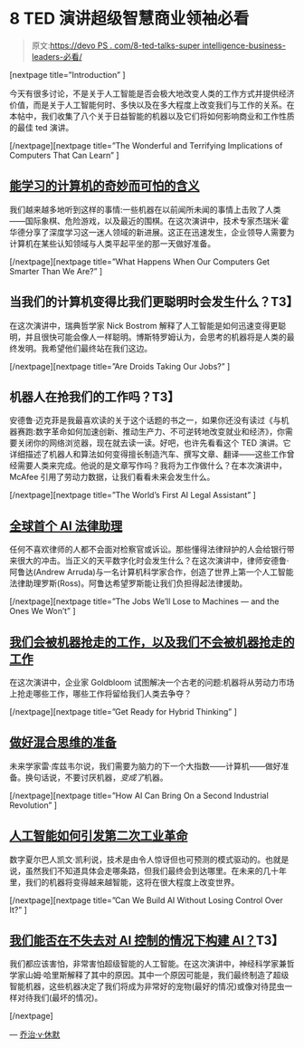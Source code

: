 # 8 TED 演讲超级智慧商业领袖必看

> 原文:[https://devo PS . com/8-ted-talks-super intelligence-business-leaders-必看/](https://devops.com/8-ted-talks-superintelligence-business-leaders-must-see/)

[nextpage title=”Introduction” ]

今天有很多讨论，不是关于人工智能是否会极大地改变人类的工作方式并提供经济价值，而是关于人工智能何时、多快以及在多大程度上改变我们与工作的关系。在本帖中，我们收集了八个关于日益智能的机器以及它们将如何影响商业和工作性质的最佳 ted 演讲。

[/nextpage][nextpage title=”The Wonderful and Terrifying Implications of Computers That Can Learn” ]

## **[能学习的计算机的奇妙而可怕的含义](https://www.ted.com/talks/jeremy_howard_the_wonderful_and_terrifying_implications_of_computers_that_can_learn)**

我们越来越多地听到这样的事情:一些机器在以前闻所未闻的事情上击败了人类——国际象棋、危险游戏，以及最近的围棋。在这次演讲中，技术专家杰瑞米·霍华德分享了深度学习这一迷人领域的新进展。这正在迅速发生，企业领导人需要为计算机在某些认知领域与人类平起平坐的那一天做好准备。

[/nextpage][nextpage title=”What Happens When Our Computers Get Smarter Than We Are?” ]

## 当我们的计算机变得比我们更聪明时会发生什么？T3】

在这次演讲中，瑞典哲学家 Nick Bostrom 解释了人工智能是如何迅速变得更聪明，并且很快可能会像人一样聪明。博斯特罗姆认为，会思考的机器将是人类的最终发明。我希望他们最终站在我们这边。

[/nextpage][nextpage title=”Are Droids Taking Our Jobs?” ]

## 机器人在抢我们的工作吗？T3】

安德鲁·迈克菲是我最喜欢读的关于这个话题的书之一，如果你还没有读过《与机器赛跑:数字革命如何加速创新、推动生产力、不可逆转地改变就业和经济》，你需要关闭你的网络浏览器，现在就去读一读。好吧，也许先看看这个 TED 演讲。它详细描述了机器人和算法如何变得擅长制造汽车、撰写文章、翻译——这些工作曾经需要人类来完成。他说的是文章写作吗？我将为工作做什么？在本次演讲中，McAfee 引用了劳动力数据，让我们看看未来会发生什么。

[/nextpage][nextpage title=”The World’s First AI Legal Assistant” ]

## **[全球首个 AI 法律助理](https://www.ted.com/watch/ted-institute/ted-ibm/the-world-s-first-ai-legal-assistant)**

任何不喜欢律师的人都不会面对检察官或诉讼。那些懂得法律辩护的人会给银行带来很大的冲击。当正义的天平数字化时会发生什么？在这次演讲中，律师安德鲁·阿鲁达(Andrew Arruda)与一名计算机科学家合作，创造了世界上第一个人工智能法律助理罗斯(Ross)。阿鲁达希望罗斯能让我们负担得起法律援助。

[/nextpage][nextpage title=”The Jobs We’ll Lose to Machines — and the Ones We Won’t” ]

## **[我们会被机器抢走的工作，以及我们不会被机器抢走的工作](https://www.ted.com/talks/anthony_goldbloom_the_jobs_we_ll_lose_to_machines_and_the_ones_we_won_t)**

在这次演讲中，企业家 Goldbloom 试图解决一个古老的问题:机器将从劳动力市场上抢走哪些工作，哪些工作将留给我们人类去争夺？

[/nextpage][nextpage title=”Get Ready for Hybrid Thinking” ]

## [**做好混合思维的准备**](https://www.ted.com/talks/ray_kurzweil_get_ready_for_hybrid_thinking)

未来学家雷·库兹韦尔说，我们需要为脑力的下一个大指数——计算机——做好准备。换句话说，不要讨厌机器，*变成了*机器。

[/nextpage][nextpage title=”How AI Can Bring On a Second Industrial Revolution” ]

## **[人工智能如何引发第二次工业革命](https://www.ted.com/talks/kevin_kelly_how_ai_can_bring_on_a_second_industrial_revolution)**

数字夏尔巴人凯文·凯利说，技术是由令人惊讶但也可预测的模式驱动的。也就是说，虽然我们不知道具体会走哪条路，但我们最终会到达哪里。在未来的几十年里，我们的机器将变得越来越智能，这将在很大程度上改变世界。

[/nextpage][nextpage title=”Can We Build AI Without Losing Control Over It?” ]

## **[我们能否在不失去对 AI 控制的情况下构建 AI？](https://www.ted.com/talks/sam_harris_can_we_build_ai_without_losing_control_over_it)T3】**

我们都应该害怕，非常害怕超级智能的人工智能。在这次演讲中，神经科学家兼哲学家山姆·哈里斯解释了其中的原因。其中一个原因可能是，我们最终制造了超级智能机器，这些机器决定了我们将成为非常好的宠物(最好的情况)或像对待昆虫一样对待我们(最坏的情况)。

[/nextpage]

— [乔治·v·休默](https://devops.com/author/george-hulme/)